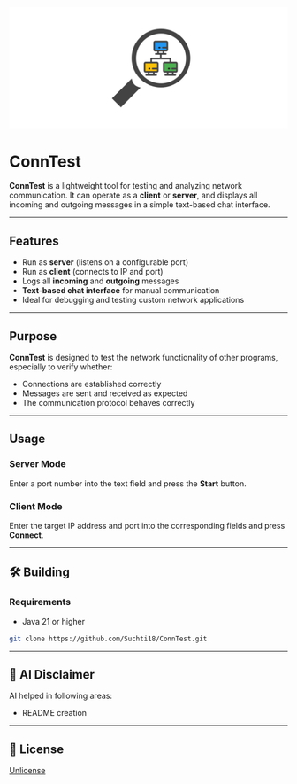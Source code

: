 <div align="center">

[![ConnTest](./.github/ConnTestLogo.svg)](#ConnTest)

</div>

# ConnTest

**ConnTest** is a lightweight tool for testing and analyzing network communication. It can operate as a **client** or **server**, and displays all incoming and outgoing messages in a simple text-based chat interface.

---

## Features

- Run as **server** (listens on a configurable port)
- Run as **client** (connects to IP and port)
- Logs all **incoming** and **outgoing** messages
- **Text-based chat interface** for manual communication
- Ideal for debugging and testing custom network applications

---

## Purpose

**ConnTest** is designed to test the network functionality of other programs, especially to verify whether:

- Connections are established correctly
- Messages are sent and received as expected
- The communication protocol behaves correctly

---

## Usage

### Server Mode

Enter a port number into the text field and press the **Start** button.

### Client Mode

Enter the target IP address and port into the corresponding fields and press **Connect**.

---

## 🛠️ Building

### Requirements

- Java 21 or higher

```bash
git clone https://github.com/Suchti18/ConnTest.git
```

---

## 🤖 AI Disclaimer

AI helped in following areas:
* README creation

---

## 📜 License

[Unlicense](https://unlicense.org)